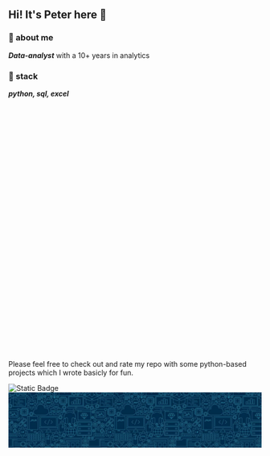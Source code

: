 ## Hi! It's Peter here 👾

### 📢 about me

***Data-analyst*** with a 10+ years in analytics

### 💾 stack

***python, sql, excel***
<svg role="img" viewBox="0 0 24 24" src="https://s3.dualstack.us-east-2.amazonaws.com/pythondotorg-assets/media/files/python-logo-only.svg"> 

Please feel free to check out and rate my repo with some python-based projects which I wrote basicly for fun.

<img alt="Static Badge" src="https://img.shields.io/badge/Ninja2EatYa-Python-yellow?logo=codingninjas&logoColor=white">  
<img src="https://github.com/Ninja2EatYa/Ninja2EatYa/blob/main/IMG_7576.JPG" align=center>
